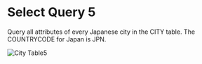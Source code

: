 # Select Query 5
Query all attributes of every Japanese city in the CITY table. The COUNTRYCODE for Japan is JPN.

![City Table5](https://s3.amazonaws.com/hr-challenge-images/8137/1449729804-f21d187d0f-CITY.jpg)